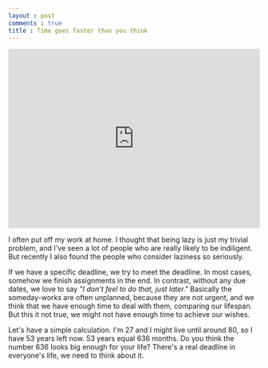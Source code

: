 ```yaml
---
layout : post
comments : true
title : Time goes faster than you think
---
```

<iframe src="https://embed.ted.com/talks/tim_urban_inside_the_mind_of_a_master_procrastinator" width="100%" height="360" style="max-width:640; margin:0 auto;" frameborder="0" scrolling="no" allowfullscreen></iframe>

I often put off my work at home. I thought that being lazy is just my trivial problem, and I've seen a lot of people who are really likely to be indiligent. But recently I also found the people who consider laziness so seriously. 

<!--break-->

If we have a specific deadline, we try to meet the deadline. In most cases, somehow we finish assignments in the end. In contrast, without any due dates, we love to say *"I don't feel to do that, just later."* Basically the someday-works are often unplanned, because they are not urgent, and we think that we have enough time to deal with them, comparing our lifespan. But this it not true, we might not have enough time to achieve our wishes.

Let's have a simple calculation. I'm 27 and I might live until around 80, so I have 53 years left now. 53 years equal 636 months. Do you think the number 636 looks big enough for your life? There's a real deadline in everyone's life, we need to think about it.
